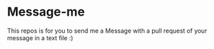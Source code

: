 # Message-me
This repos is for you to send me a Message with a pull request of your message in a text file :) 
